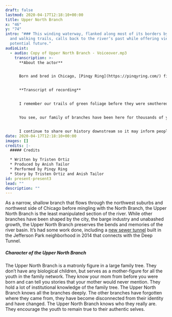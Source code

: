 ```yaml
---
draft: false
lastmod: 2020-04-17T12:18:10+00:00
title: Upper North Branch
x: "46"
y: "74"
intro: "### This winding waterway, flanked along most of its borders by woods
  and walking trails, calls back to the river’s past while offering views of its
  potential future."
audioList:
  - audio: Copy of Upper North Branch - Voiceover.mp3
    transcription: >-
      **About the actor**


      Born and bred in Chicago, [Pinqy Ring](https://pinqyring.com/) first shook hands with the mic at age 15 when her love for learning hip-hop songs turned into a curiosity to try it for herself. A tough childhood, troubled teens and a catastrophic car accident all worked to mold the young artist into the powerful MC she is today. The accident, (which left Pinqy in a coma), served as the defining turning point in her life as she realized that telling her story was paramount. Pinqy has captivated several audiences in her hometown, including the Taste of Chicago in 2017, and has rocked stages in Miami, Washington, Denver, Austin, Houston.


      **Transcript of recording**


      I remember our trails of green foliage before they were smothered by opaque asphalt. When the skyscrapers were lands we once farmed and flowed through. In those times, I worked in tandem with the people who shared my banks for their homes and communities. I farmed a lot back then. My branch members North and South did so too, even Main Stem(!), as much as they try to distance themselves from our history. Our relationship with the Indigenous people was mutualistic and symbiotic. We benefited greatly through our organic communion. They grew and traded crops along our waterway with gentle, non-invasive methods. In our time together, we became close and worked alongside each other without harm done to any of the branches. This is all prior to the colonialists who believed that the branches were useless until they ripped our waterway apart and packed them with barges. 


      You see, our family of branches have been here for thousands of years. Our history begins before colonial settlement. Yet, our history is told as if it begins when the North Shore Channel and the Sanitary and Ship Canal tore into our community. Many are mistaken and misinformed to think we have always looked this way and that the canal and channel have always been here. These misconceptions muddle our history much like how they muddled our waterways through pollution and destruction. I’ve been able to keep my appearance relatively fresh through time without major pollution. Unfortunately, the rest of the family has been subjugated by the Canal and Channel. South Branch is invaded by industrial corridors as it speaks out against the system that continues to strip our history away.  


      I continue to share our history downstream so it may inform people of our family of waterways, and encourage them to stand up for our community. Only by embracing our past, and our true selves, will we bring about a better future for all of us.
date: 2020-04-17T12:18:10+00:00
images: []
credits: |-
  ##### Credits

  * Written by Tristen Ortiz
  * Produced by Anish Tailor
  * Performed by Pinqy Ring
  * Story by Tristen Ortiz and Anish Tailor
id: present-present3
lead: ""
description: ""
---
```

As a narrow, shallow branch that flows through the northwest suburbs and northwest side of Chicago before mingling with the North Branch, the Upper North Branch is the least manipulated section of the river. While other branches have been shaped by the city, the barge industry and unabashed growth, the Upper North Branch preserves the bends and memories of the river basin. It’s had some work done, including a [new sewer tunnel](https://www.dnainfo.com/chicago/20140811/jefferson-park/jefferson-park-sewer-project-will-require-crews-use-explosives/) built in the Jefferson Park neighborhood in 2014 that connects with the Deep Tunnel.

##### Character of the Upper North Branch

The Upper North Branch is a matronly figure in a large family tree. They don’t have any biological children, but serves as a mother-figure for all the youth in the family network. They know your mom from before you were born and can tell you stories that your mother would never mention. They hold a lot of institutional knowledge of the family tree. The Upper North Branch knows all the branches deeply. The other branches have forgotten where they came from, they have become disconnected from their identity and have changed. The Upper North Branch knows who they really are. They encourage the youth to remain true to their authentic selves.